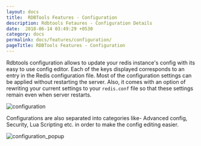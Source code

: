 ```yaml
---
layout: docs
title:  RDBTools Features - Configuration
description: Rdbtools Fetaures - Configuration Details
date:  2018-06-14 03:49:29 +0530
category: docs
permalink: docs/features/configuration/
pageTitle: RDBTools Features - Configuration
---
```


Rdbtools configuration allows to update your redis instance's config with its easy to use config editor. Each of the keys displayed corresponds to an entry in the Redis configuration file. Most of the configuration settings can be applied without restarting the server. Also, it comes with an option of rewriting your current settings to your `redis.conf` file so that these settings remain even when server restarts.

![configuration](/images/ri/configuration.png)

Configurations are also separated into categories like- Advanced config, Security, Lua Scripting etc. in order to make the config editing easier.

![configuration_popup](/images/ri/configuration_popup.png)
